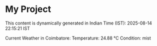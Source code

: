# My Project

This content is dynamically generated in Indian Time (IST): 2025-08-14 22:15:21 IST


Current Weather in Coimbatore:
Temperature: 24.88 °C
Condition: mist
